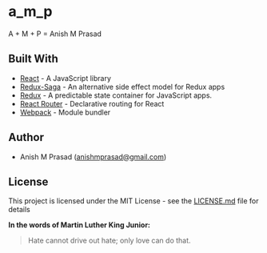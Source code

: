 # a_m_p

A + M + P = Anish M Prasad

## Built With

* [React](https://https://reactjs.org/) - A JavaScript library
* [Redux-Saga](https://github.com/redux-saga/redux-saga) -  An alternative side effect model for Redux apps
* [Redux](https://redux.js.org/) - A predictable state container for JavaScript apps.
* [React Router](https://github.com/ReactTraining/react-router) - Declarative routing for React
* [Webpack](https://webpack.js.org/) - Module bundler

## Author

- Anish M Prasad (anishmprasad@gmail.com)

## License

This project is licensed under the MIT License - see the [LICENSE.md](https://github.com/Anishmprasad/a_m_p/blob/master/README.md) file for details

**In the words of Martin Luther King Junior:**
> Hate cannot drive out hate; only love can do that.



